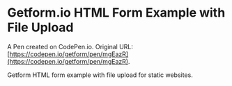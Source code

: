 # Getform.io HTML Form Example with File Upload

A Pen created on CodePen.io. Original URL: [https://codepen.io/getform/pen/mgEazR](https://codepen.io/getform/pen/mgEazR).

Getform HTML form example with file upload for static websites.